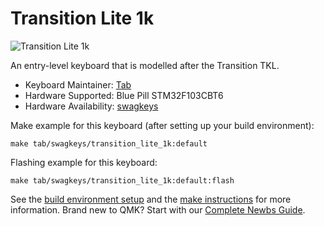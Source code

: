 # Transition Lite 1k

![Transition Lite 1k](https://i.imgur.com/Mpg8iSr.jpeg)

An entry-level keyboard that is modelled after the Transition TKL. 

* Keyboard Maintainer: [Tab](https://github.com/tabkb)
* Hardware Supported: Blue Pill STM32F103CBT6
* Hardware Availability: [swagkeys](https://swagkeys.com/)

Make example for this keyboard (after setting up your build environment):

    make tab/swagkeys/transition_lite_1k:default
    
Flashing example for this keyboard:

    make tab/swagkeys/transition_lite_1k:default:flash

See the [build environment setup](https://docs.qmk.fm/#/getting_started_build_tools) and the [make instructions](https://docs.qmk.fm/#/getting_started_make_guide) for more information. Brand new to QMK? Start with our [Complete Newbs Guide](https://docs.qmk.fm/#/newbs).
